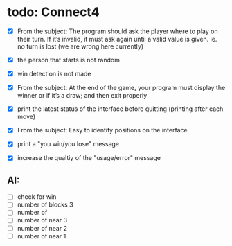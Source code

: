 # todo: Connect4

 - [X] From the subject: The program should ask the player where to play on their turn. If it’s invalid, it must ask again until a valid value is given. ie. no turn is lost (we are wrong here currently)
 - [X] the person that starts is not random
 - [X] win detection is not made
 - [X] From the subject: At the end of the game, your program must display the winner or if it’s a draw; and then exit properly
 - [X] print the latest status of the interface before quitting (printing after each move)
 - [X] From the subject: Easy to identify positions on the interface
 - [X] print a "you win/you lose" message
 - [X] increase the qualtiy of the "usage/error" message


## AI:
 - [ ] check for win
 - [ ] number of blocks 3
 - [ ] number of 
 - [ ] number of near 3
 - [ ] number of near 2
 - [ ] number of near 1